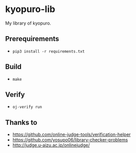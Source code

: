 # kyopuro-lib

My library of kyopuro.

## Prerequirements

* `pip3 install -r requirements.txt`

## Build

* `make`

## Verify

* `oj-verify run`

## Thanks to

* https://github.com/online-judge-tools/verification-helper
* https://github.com/yosupo06/library-checker-problems
* http://judge.u-aizu.ac.jp/onlinejudge/
